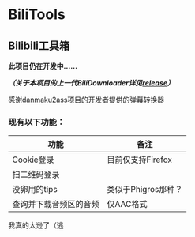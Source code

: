 # BiliTools

## Bilibili工具箱

**此项目仍在开发中……**

***（关于本项目的上一代BiliDownloader详见[release](https://github.com/NingmengLemon/BiliTools/releases/tag/v.1.0.3)）***

感谢[danmaku2ass](https://github.com/m13253/danmaku2ass)项目的开发者提供的弹幕转换器

### 现有以下功能：

功能 | 备注
------------ | -------------
Cookie登录 | 目前仅支持Firefox
扫二维码登录 | 
没卵用的tips | 类似于Phigros那种？
查询并下载音频区的音频 | 仅AAC格式

我真的太逊了（逃
